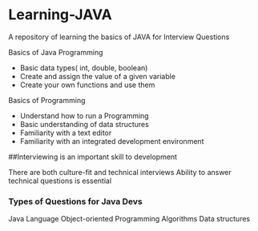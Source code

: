 # Learning-JAVA
A repository of learning the basics of JAVA for Interview Questions

Basics of Java Programming

* Basic data types( int, double, boolean)
* Create and assign the value of a given variable
* Create your own functions and use them

Basics of Programming
* Understand how to run a Programming
* Basic understanding of data structures
* Familiarity with a text editor
* Familiarity with an integrated development environment

##Interviewing is an important skill to development

There are both culture-fit and technical interviews
Ability to answer technical questions is essential

### Types of Questions for Java Devs

Java Language
Object-oriented Programming
Algorithms
Data structures
